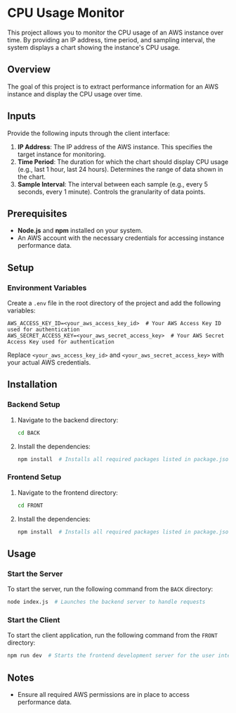 # CPU Usage Monitor

This project allows you to monitor the CPU usage of an AWS instance over time. By providing an IP address, time period, and sampling interval, the system displays a chart showing the instance's CPU usage.

## Overview

The goal of this project is to extract performance information for an AWS instance and display the CPU usage over time.

## Inputs

Provide the following inputs through the client interface:

1. **IP Address**: The IP address of the AWS instance. This specifies the target instance for monitoring.
2. **Time Period**: The duration for which the chart should display CPU usage (e.g., last 1 hour, last 24 hours). Determines the range of data shown in the chart.
3. **Sample Interval**: The interval between each sample (e.g., every 5 seconds, every 1 minute). Controls the granularity of data points.

## Prerequisites

- **Node.js** and **npm** installed on your system.
- An AWS account with the necessary credentials for accessing instance performance data.

## Setup

### Environment Variables

Create a `.env` file in the root directory of the project and add the following variables:

```env
AWS_ACCESS_KEY_ID=<your_aws_access_key_id>  # Your AWS Access Key ID used for authentication
AWS_SECRET_ACCESS_KEY=<your_aws_secret_access_key>  # Your AWS Secret Access Key used for authentication
```

Replace `<your_aws_access_key_id>` and `<your_aws_secret_access_key>` with your actual AWS credentials.

## Installation

### Backend Setup

1. Navigate to the backend directory:

   ```bash
   cd BACK
   ```

2. Install the dependencies:

   ```bash
   npm install  # Installs all required packages listed in package.json for the backend
   ```

### Frontend Setup

1. Navigate to the frontend directory:

   ```bash
   cd FRONT
   ```

2. Install the dependencies:

   ```bash
   npm install  # Installs all required packages listed in package.json for the frontend
   ```

## Usage

### Start the Server

To start the server, run the following command from the `BACK` directory:

```bash
node index.js  # Launches the backend server to handle requests
```

### Start the Client

To start the client application, run the following command from the `FRONT` directory:

```bash
npm run dev  # Starts the frontend development server for the user interface
```

## Notes

- Ensure all required AWS permissions are in place to access performance data.
